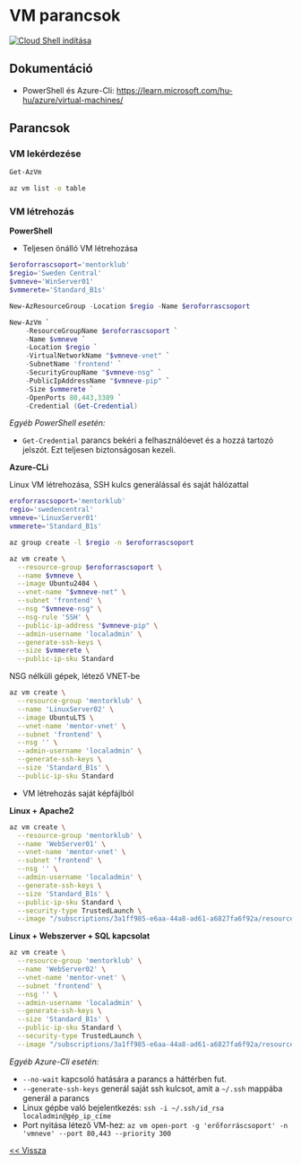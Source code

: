 # VM parancsok

[![Cloud Shell indítása](https://learn.microsoft.com/azure/cloud-shell/media/embed-cloud-shell/launch-cloud-shell-1.png)](https://shell.azure.com)
## Dokumentáció

- PowerShell és Azure-Cli: https://learn.microsoft.com/hu-hu/azure/virtual-machines/

## Parancsok

### VM lekérdezése

```powershell
Get-AzVm
```

```bash
az vm list -o table
```

### VM létrehozás

**PowerShell**

- Teljesen önálló VM létrehozása

```powershell
$eroforrascsoport='mentorklub'
$regio='Sweden Central'
$vmneve='WinServer01'
$vmmerete='Standard_B1s'
```

```powershell
New-AzResourceGroup -Location $regio -Name $eroforrascsoport
```

```powershell
New-AzVm `
    -ResourceGroupName $eroforrascsoport `
    -Name $vmneve `
    -Location $regio `
    -VirtualNetworkName "$vmneve-vnet" `
    -SubnetName 'frontend' `
    -SecurityGroupName "$vmneve-nsg" `
    -PublicIpAddressName "$vmneve-pip" `
    -Size $vmmerete `
    -OpenPorts 80,443,3389 `
    -Credential (Get-Credential)
```

_Egyéb PowerShell esetén:_
- `Get-Credential` parancs bekéri a felhasználóevet és a hozzá tartozó jelszót. Ezt teljesen biztonságosan kezeli.

**Azure-CLi**

Linux VM létrehozása, SSH kulcs generálással és saját hálózattal

```bash
eroforrascsoport='mentorklub'
regio='swedencentral'
vmneve='LinuxServer01'
vmmerete='Standard_B1s'
```

```bash
az group create -l $regio -n $eroforrascsoport
```


```bash
az vm create \
  --resource-group $eroforrascsoport \
  --name $vmneve \
  --image Ubuntu2404 \
  --vnet-name "$vmneve-net" \
  --subnet 'frontend' \
  --nsg "$vmneve-nsg" \
  --nsg-rule 'SSH' \
  --public-ip-address "$vmneve-pip" \
  --admin-username 'localadmin' \
  --generate-ssh-keys \
  --size $vmmerete \
  --public-ip-sku Standard
```

NSG nélküli gépek, létező VNET-be

```bash
az vm create \
  --resource-group 'mentorklub' \
  --name 'LinuxServer02' \
  --image UbuntuLTS \
  --vnet-name 'mentor-vnet' \
  --subnet 'frontend' \
  --nsg '' \
  --admin-username 'localadmin' \
  --generate-ssh-keys \
  --size 'Standard_B1s' \
  --public-ip-sku Standard
```


- VM létrehozás saját képfájlból

**Linux + Apache2**

```bash
az vm create \
  --resource-group 'mentorklub' \
  --name 'WebServer01' \
  --vnet-name 'mentor-vnet' \
  --subnet 'frontend' \
  --nsg '' \
  --admin-username 'localadmin' \
  --generate-ssh-keys \
  --size 'Standard_B1s' \
  --public-ip-sku Standard \
  --security-type TrustedLaunch \
  --image "/subscriptions/3a1ff985-e6aa-44a8-ad61-a6827fa6f92a/resourceGroups/mentorklub/providers/Microsoft.Compute/galleries/MentorKlub/images/Ubuntu22-Apache2-TestPage/versions/2024.02.25"
```

**Linux + Webszerver + SQL kapcsolat**

```bash
az vm create \
  --resource-group 'mentorklub' \
  --name 'WebServer02' \
  --vnet-name 'mentor-vnet' \
  --subnet 'frontend' \
  --nsg '' \
  --admin-username 'localadmin' \
  --generate-ssh-keys \
  --size 'Standard_B1s' \
  --public-ip-sku Standard \
  --security-type TrustedLaunch \
  --image "/subscriptions/3a1ff985-e6aa-44a8-ad61-a6827fa6f92a/resourceGroups/mentorklub/providers/Microsoft.Compute/galleries/MentorKlub/images/Ubuntu22-WebApp-SQL-Connection/versions/2024.02.25"
```


_Egyéb Azure-Cli esetén:_

- `--no-wait` kapcsoló hatására a parancs a háttérben fut.
- `--generate-ssh-keys` generál saját ssh kulcsot, amit a `~/.ssh` mappába generál a parancs
- Linux gépbe való bejelentkezés: `ssh -i ~/.ssh/id_rsa localadmin@gép_ip_címe`
- Port nyitása létező VM-hez: `az vm open-port -g 'erőforráscsoport' -n 'vmneve' --port 80,443 --priority 300`

[<< Vissza](README.md)
